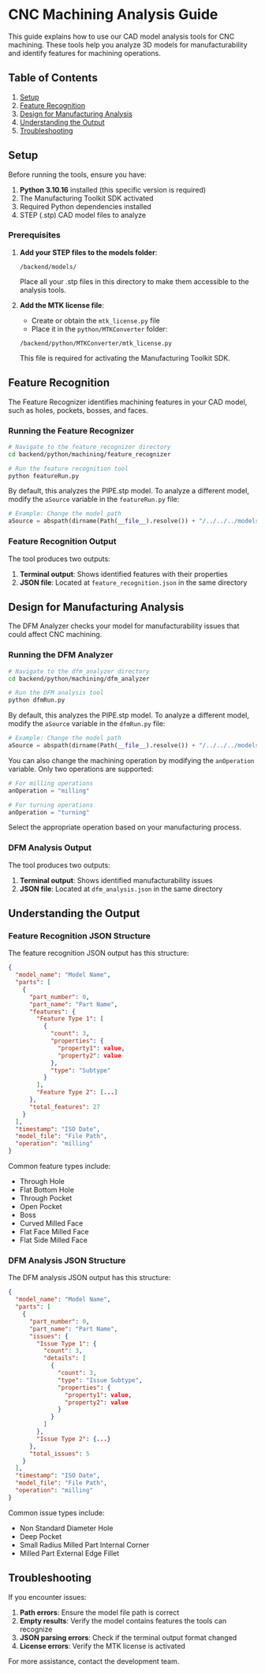# CNC Machining Analysis Guide

This guide explains how to use our CAD model analysis tools for CNC machining. These tools help you analyze 3D models for manufacturability and identify features for machining operations.

## Table of Contents

1. [Setup](#setup)
2. [Feature Recognition](#feature-recognition)
3. [Design for Manufacturing Analysis](#design-for-manufacturing-analysis)
4. [Understanding the Output](#understanding-the-output)
5. [Troubleshooting](#troubleshooting)

## Setup

Before running the tools, ensure you have:

1. **Python 3.10.16** installed (this specific version is required)
2. The Manufacturing Toolkit SDK activated
3. Required Python dependencies installed
4. STEP (.stp) CAD model files to analyze

### Prerequisites

1. **Add your STEP files to the models folder**:
   ```
   /backend/models/
   ```
   Place all your .stp files in this directory to make them accessible to the analysis tools.

2. **Add the MTK license file**:
   - Create or obtain the `mtk_license.py` file
   - Place it in the `python/MTKConverter` folder:
   ```
   /backend/python/MTKConverter/mtk_license.py
   ```
   This file is required for activating the Manufacturing Toolkit SDK.

## Feature Recognition

The Feature Recognizer identifies machining features in your CAD model, such as holes, pockets, bosses, and faces.

### Running the Feature Recognizer

```bash
# Navigate to the feature_recognizer directory
cd backend/python/machining/feature_recognizer

# Run the feature recognition tool
python featureRun.py
```

By default, this analyzes the PIPE.stp model. To analyze a different model, modify the `aSource` variable in the `featureRun.py` file:

```python
# Example: Change the model path
aSource = abspath(dirname(Path(__file__).resolve()) + "/../../../models/YOUR_MODEL.stp")
```

### Feature Recognition Output

The tool produces two outputs:

1. **Terminal output**: Shows identified features with their properties
2. **JSON file**: Located at `feature_recognition.json` in the same directory

## Design for Manufacturing Analysis

The DFM Analyzer checks your model for manufacturability issues that could affect CNC machining.

### Running the DFM Analyzer

```bash
# Navigate to the dfm_analyzer directory
cd backend/python/machining/dfm_analyzer

# Run the DFM analysis tool
python dfmRun.py
```

By default, this analyzes the PIPE.stp model. To analyze a different model, modify the `aSource` variable in the `dfmRun.py` file:

```python
# Example: Change the model path
aSource = abspath(dirname(Path(__file__).resolve()) + "/../../../models/YOUR_MODEL.stp")
```

You can also change the machining operation by modifying the `anOperation` variable. Only two operations are supported:

```python
# For milling operations
anOperation = "milling"

# For turning operations
anOperation = "turning"
```

Select the appropriate operation based on your manufacturing process.

### DFM Analysis Output

The tool produces two outputs:

1. **Terminal output**: Shows identified manufacturability issues
2. **JSON file**: Located at `dfm_analysis.json` in the same directory

## Understanding the Output

### Feature Recognition JSON Structure

The feature recognition JSON output has this structure:

```json
{
  "model_name": "Model Name",
  "parts": [
    {
      "part_number": 0,
      "part_name": "Part Name",
      "features": {
        "Feature Type 1": [
          {
            "count": 3,
            "properties": {
              "property1": value,
              "property2": value
            },
            "type": "Subtype"
          }
        ],
        "Feature Type 2": [...]
      },
      "total_features": 27
    }
  ],
  "timestamp": "ISO Date",
  "model_file": "File Path",
  "operation": "milling"
}
```

Common feature types include:
- Through Hole
- Flat Bottom Hole
- Through Pocket
- Open Pocket
- Boss
- Curved Milled Face
- Flat Face Milled Face
- Flat Side Milled Face

### DFM Analysis JSON Structure

The DFM analysis JSON output has this structure:

```json
{
  "model_name": "Model Name",
  "parts": [
    {
      "part_number": 0,
      "part_name": "Part Name",
      "issues": {
        "Issue Type 1": {
          "count": 3,
          "details": [
            {
              "count": 3,
              "type": "Issue Subtype",
              "properties": {
                "property1": value,
                "property2": value
              }
            }
          ]
        },
        "Issue Type 2": {...}
      },
      "total_issues": 5
    }
  ],
  "timestamp": "ISO Date",
  "model_file": "File Path",
  "operation": "milling"
}
```

Common issue types include:
- Non Standard Diameter Hole
- Deep Pocket
- Small Radius Milled Part Internal Corner
- Milled Part External Edge Fillet

## Troubleshooting

If you encounter issues:

1. **Path errors**: Ensure the model file path is correct
2. **Empty results**: Verify the model contains features the tools can recognize
3. **JSON parsing errors**: Check if the terminal output format changed
4. **License errors**: Verify the MTK license is activated

For more assistance, contact the development team.